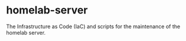 # homelab-server
The Infrastructure as Code (IaC) and scripts for the maintenance of the homelab server. 
